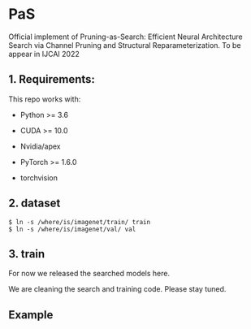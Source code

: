# PaS

Official implement of Pruning-as-Search: Efficient Neural Architecture Search via Channel Pruning and Structural Reparameterization. To be appear in IJCAI 2022

## 1. Requirements:
This repo works with:

* Python >= 3.6

* CUDA >= 10.0 

* Nvidia/apex

* PyTorch >= 1.6.0 

* torchvision

## 2. dataset 
```
$ ln -s /where/is/imagenet/train/ train
$ ln -s /where/is/imagenet/val/ val
```

## 3. train

For now we released the searched models here. 

We are cleaning the search and training code. Please stay tuned. 

## Example


